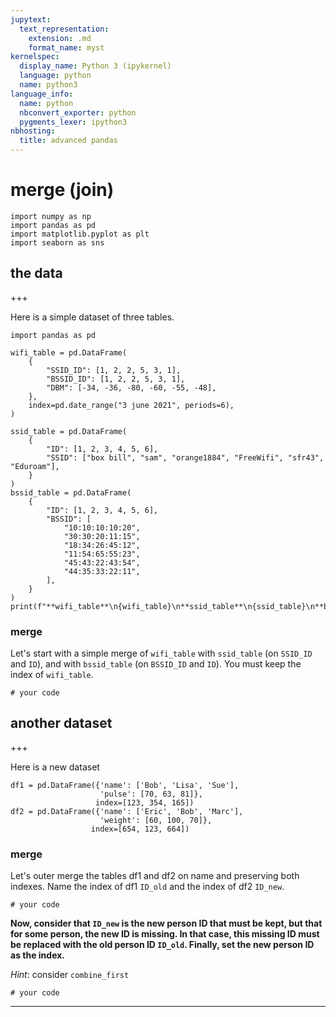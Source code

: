 ```yaml
---
jupytext:
  text_representation:
    extension: .md
    format_name: myst
kernelspec:
  display_name: Python 3 (ipykernel)
  language: python
  name: python3
language_info:
  name: python
  nbconvert_exporter: python
  pygments_lexer: ipython3
nbhosting:
  title: advanced pandas
---
```


# merge (join)

```{code-cell} ipython3
import numpy as np
import pandas as pd
import matplotlib.pyplot as plt
import seaborn as sns
```

## the data

+++

Here is a simple dataset of three tables.

```{code-cell} ipython3
import pandas as pd

wifi_table = pd.DataFrame(
    {
        "SSID_ID": [1, 2, 2, 5, 3, 1],
        "BSSID_ID": [1, 2, 2, 5, 3, 1],
        "DBM": [-34, -36, -80, -60, -55, -48],
    },
    index=pd.date_range("3 june 2021", periods=6),
)

ssid_table = pd.DataFrame(
    {
        "ID": [1, 2, 3, 4, 5, 6],
        "SSID": ["box bill", "sam", "orange1884", "FreeWifi", "sfr43", "Eduroam"],
    }
)
bssid_table = pd.DataFrame(
    {
        "ID": [1, 2, 3, 4, 5, 6],
        "BSSID": [
            "10:10:10:10:20",
            "30:30:20:11:15",
            "18:34:26:45:12",
            "11:54:65:55:23",
            "45:43:22:43:54",
            "44:35:33:22:11",
        ],
    }
)
print(f"**wifi_table**\n{wifi_table}\n**ssid_table**\n{ssid_table}\n**bssid_table**\n{bssid_table}")
```

### merge

Let's start with a simple merge of `wifi_table` with `ssid_table` (on `SSID_ID` and `ID`), and with `bssid_table` (on `BSSID_ID` and `ID`). You must keep the index of `wifi_table`.

```{code-cell} ipython3
# your code
```

## another dataset

+++

Here is a new dataset

```{code-cell} ipython3
df1 = pd.DataFrame({'name': ['Bob', 'Lisa', 'Sue'],
                    'pulse': [70, 63, 81]}, 
                   index=[123, 354, 165])
df2 = pd.DataFrame({'name': ['Eric', 'Bob', 'Marc'],
                    'weight': [60, 100, 70]},
                  index=[654, 123, 664])
```

### merge

Let's outer merge the tables df1 and df2 on name and preserving both indexes. Name the index of df1 `ID_old` and the index of df2 `ID_new`.

```{code-cell} ipython3
# your code
```

**Now, consider that `ID_new` is the new person ID that must be kept, but that for some person, the new ID is missing. In that case, this missing ID must be replaced with the old person ID `ID_old`. Finally, set the new person ID as the index.**

*Hint*: consider `combine_first`

```{code-cell} ipython3
# your code
```

***
